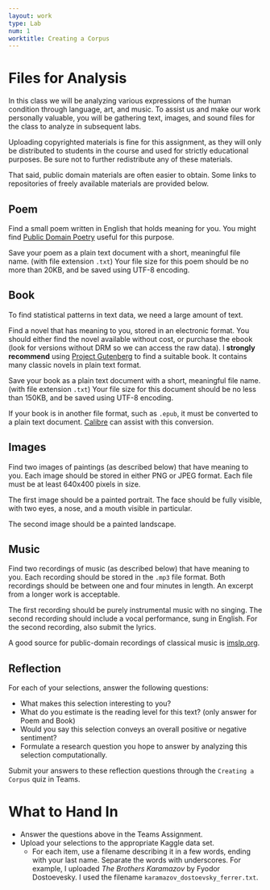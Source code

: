 ```yaml
---
layout: work
type: Lab
num: 1
worktitle: Creating a Corpus
---
```


# Files for Analysis

In this class we will be analyzing various expressions of the human
condition through language, art, and music. To assist us and make our
work personally valuable, you will be gathering text, images, and sound
files for the class to analyze in subsequent labs.

Uploading copyrighted materials is fine for this assignment, as they will only be 
distributed to students in the course and used for strictly educational purposes.
Be sure not to further redistribute any of these materials.

That said, public domain materials are often easier to obtain. Some links to 
repositories of freely available materials are provided below.

## Poem

Find a small poem written in English that holds meaning for you. You might find
[Public Domain Poetry](https://www.public-domain-poetry.com) useful for this 
purpose.

Save your poem as a plain text document with a short, meaningful file
name. (with file extension `.txt`) Your file size for this poem should
be no more than 20KB, and be saved using UTF-8 encoding.

## Book

To find statistical patterns in text data, we need a large amount of text.

Find a novel that has meaning to you, stored in an
electronic format. You should either find the novel available without
cost, or purchase the ebook (look for versions without DRM so we can
access the raw data). I **strongly recommend** using 
[Project Gutenberg](https://www.gutenberg.org/) to find a suitable book.
It contains many classic novels in plain text format.

Save your book as a plain text document with a short, meaningful file
name. (with file extension `.txt`) Your file size for this document
should be no less than 150KB, and be saved using UTF-8 encoding.

If your book is in another file format, such as `.epub`, it must be converted
to a plain text document. [Calibre](https://calibre-ebook.com/download)
can assist with this conversion.

## Images

Find two images of paintings (as described below) that have meaning to you. Each 
image should be stored in either PNG or JPEG format. Each file must be at least 640x400 pixels in size.

The first image should be a painted portrait. The face should be fully visible,
with two eyes, a nose, and a mouth visible in particular.

The second image should be a painted landscape. 

## Music

Find two recordings of music (as described below) that have meaning to you. Each 
recording should be stored in the `.mp3` file format. Both recordings should be 
between one and four minutes in length. An excerpt from a longer work is acceptable.

The first recording should be purely instrumental music with no singing. The
second recording should include a vocal performance, sung in English. For the 
second recording, also submit the lyrics.

A good source for public-domain recordings of classical music is [imslp.org](https://imslp.org/wiki/Main_Page). 

## Reflection

For each of your selections, answer the following questions:

-   What makes this selection interesting to you?
-   What do you estimate is the reading level for this text? (only
    answer for Poem and Book)
-   Would you say this selection conveys an overall positive or negative
    sentiment?
-   Formulate a research question you hope to answer by analyzing this
    selection computationally.
	
Submit your answers to these reflection questions through the `Creating a Corpus` quiz in Teams.

# What to Hand In

* Answer the questions above in the Teams Assignment.
* Upload your selections to the appropriate Kaggle data set.
  * For each item, use a filename describing it in a few words, ending with your last name. Separate the words 
    with underscores. For example, I uploaded *The Brothers Karamazov* by Fyodor Dostoevesky. I used
    the filename `karamazov_dostoevsky_ferrer.txt`. 

